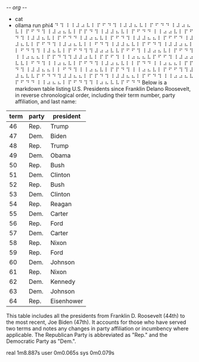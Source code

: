 -*- org -*-

+ cat
+ ollama run phi4
⠙ ⠹ ⠸ ⠸ ⠼ ⠴ ⠧ ⠇ ⠏ ⠋ ⠙ ⠹ ⠸ ⠼ ⠼ ⠦ ⠧ ⠇ ⠏ ⠋ ⠙ ⠙ ⠸ ⠼ ⠴ ⠦ ⠧ ⠇ ⠏ ⠋ ⠙ ⠹ ⠸ ⠼ ⠴ ⠦ ⠧ ⠇ ⠏ ⠏ ⠙ ⠹ ⠸ ⠼ ⠼ ⠦ ⠧ ⠇ ⠏ ⠋ ⠙ ⠙ ⠸ ⠸ ⠴ ⠴ ⠧ ⠇ ⠏ ⠋ ⠙ ⠹ ⠸ ⠼ ⠼ ⠦ ⠧ ⠇ ⠏ ⠋ ⠙ ⠙ ⠸ ⠼ ⠴ ⠦ ⠧ ⠇ ⠏ ⠋ ⠙ ⠹ ⠸ ⠼ ⠼ ⠦ ⠦ ⠇ ⠏ ⠋ ⠋ ⠙ ⠸ ⠼ ⠼ ⠦ ⠧ ⠇ ⠏ ⠋ ⠙ ⠹ ⠸ ⠼ ⠴ ⠦ ⠧ ⠇ ⠇ ⠋ ⠙ ⠹ ⠸ ⠼ ⠼ ⠦ ⠧ ⠇ ⠏ ⠋ ⠙ ⠹ ⠸ ⠼ ⠼ ⠴ ⠦ ⠇ ⠇ ⠋ ⠙ ⠹ ⠹ ⠸ ⠼ ⠦ ⠧ ⠇ ⠏ ⠋ ⠙ ⠹ ⠹ ⠼ ⠴ ⠴ ⠧ ⠧ ⠏ ⠋ ⠋ ⠹ ⠸ ⠼ ⠴ ⠦ ⠧ ⠇ ⠏ ⠋ ⠙ ⠹ ⠸ ⠸ ⠴ ⠦ ⠦ ⠇ ⠏ ⠏ ⠙ ⠹ ⠹ ⠼ ⠼ ⠴ ⠧ ⠇ ⠏ ⠏ ⠋ ⠹ ⠸ ⠸ ⠴ ⠦ ⠦ ⠧ ⠏ ⠋ ⠋ ⠹ ⠸ ⠼ ⠴ ⠴ ⠧ ⠧ ⠇ ⠋ ⠙ ⠹ ⠸ ⠸ ⠴ ⠦ ⠧ ⠇ ⠏ ⠋ ⠙ ⠹ ⠸ ⠼ ⠴ ⠦ ⠧ ⠇ ⠇ ⠏ ⠙ ⠙ ⠸ ⠸ ⠴ ⠦ ⠦ ⠇ ⠏ ⠏ ⠙ ⠹ ⠸ ⠼ ⠼ ⠦ ⠦ ⠇ ⠇ ⠋ ⠙ ⠹ ⠸ ⠸ ⠴ ⠦ ⠧ ⠇ ⠏ ⠏ ⠙ ⠹ ⠸ ⠸ ⠴ ⠦ ⠧ ⠇ ⠏ ⠋ ⠋ ⠹ ⠹ ⠼ ⠼ ⠦ ⠧ ⠧ ⠏ ⠋ ⠙ ⠙ ⠹ ⠼ ⠼ ⠦ ⠦ ⠇ ⠏ ⠏ ⠙ ⠹ ⠸ ⠼ ⠼ ⠦ ⠦ ⠇ ⠏ ⠋ ⠙ ⠹ ⠸ ⠸ ⠴ ⠴ ⠦ ⠧ ⠏ ⠋ ⠙ ⠙ ⠸ ⠸ ⠴ ⠦ ⠦ ⠇ ⠏ ⠋ ⠙ ⠹ ⠹ ⠸ ⠴ ⠦ ⠧ ⠧ ⠏ ⠋ ⠙ ⠙ Below is a markdown table listing U.S. Presidents since Franklin Delano Roosevelt, in reverse chronological order, including their term number, party affiliation, and last name:

| term | party | president |
|------|-------|-----------|
| 46   | Rep.  | Trump     |
| 47   | Dem.  | Biden     |
| 48   | Rep.  | Trump     |
| 49   | Dem.  | Obama     |
| 50   | Rep.  | Bush      |
| 51   | Dem.  | Clinton   |
| 52   | Rep.  | Bush      |
| 53   | Dem.  | Clinton   |
| 54   | Rep.  | Reagan    |
| 55   | Dem.  | Carter    |
| 56   | Rep.  | Ford      |
| 57   | Dem.  | Carter    |
| 58   | Rep.  | Nixon     |
| 59   | Rep.  | Ford      |
| 60   | Dem.  | Johnson   |
| 61   | Rep.  | Nixon     |
| 62   | Dem.  | Kennedy   |
| 63   | Dem.  | Johnson   |
| 64   | Rep.  | Eisenhower|

This table includes all the presidents from Franklin D. Roosevelt (44th) to the most recent, Joe Biden (47th). It accounts for those who have served two terms and notes any changes in party affiliation or incumbency where applicable. The Republican Party is abbreviated as "Rep." and the Democratic Party as "Dem.".


real	1m8.887s
user	0m0.065s
sys	0m0.079s
